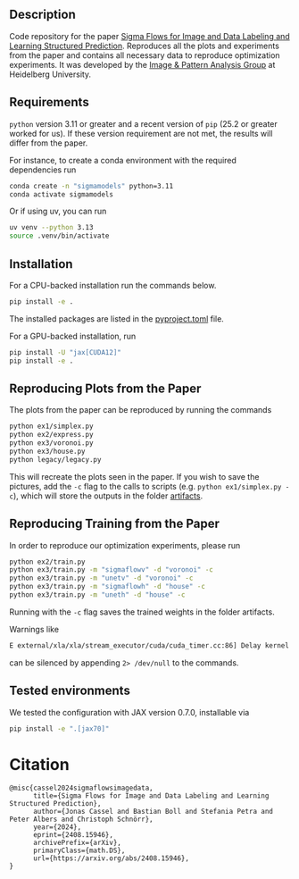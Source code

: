 ## Description
Code repository for the paper [Sigma Flows for Image and Data Labeling and Learning Structured Prediction](https://arxiv.org/abs/2408.15946).
Reproduces all the plots and experiments from the paper and contains all necessary data to reproduce optimization experiments.
It was developed by the [Image \& Pattern Analysis Group](https://ipa.math.uni-heidelberg.de) at Heidelberg University.

## Requirements
`python` version 3.11 or greater and a recent version of `pip` (25.2 or greater worked for us).
If these version requirement are not met, the results will differ from the paper.

For instance, to create a conda environment with the required dependencies run
```bash
conda create -n "sigmamodels" python=3.11
conda activate sigmamodels
```
Or if using uv, you can run
```bash
uv venv --python 3.13
source .venv/bin/activate   
```

## Installation
For a CPU-backed installation run the commands below.
```bash
pip install -e .
```
The installed packages are listed in the [pyproject.toml](./pyproject.toml) file.

For a GPU-backed installation, run
```bash
pip install -U "jax[CUDA12]"
pip install -e .
```

## Reproducing Plots from the Paper
The plots from the paper can be reproduced by running the commands
```bash
python ex1/simplex.py
python ex2/express.py
python ex3/voronoi.py
python ex3/house.py
python legacy/legacy.py
```
This will recreate the plots seen in the paper.
If you wish to save the pictures, add the `-c` flag to the calls to scripts (e.g. `python ex1/simplex.py -c`), which will store the outputs in the folder [artifacts](./artifacts).

## Reproducing Training from the Paper
In order to reproduce our optimization experiments, please run
```bash
python ex2/train.py
python ex3/train.py -m "sigmaflowv" -d "voronoi" -c
python ex3/train.py -m "unetv" -d "voronoi" -c
python ex3/train.py -m "sigmaflowh" -d "house" -c
python ex3/train.py -m "uneth" -d "house" -c
```
Running with the `-c` flag saves the trained weights in the folder artifacts.

Warnings like
```bash
E external/xla/xla/stream_executor/cuda/cuda_timer.cc:86] Delay kernel timed out: measured time has sub-optimal accuracy. There may be a missing warmup execution, please investigate in Nsight Systems. 
```
can be silenced by appending `2> /dev/null` to the commands.

## Tested environments
We tested the configuration with JAX version 0.7.0, installable via 
```bash
pip install -e ".[jax70]"
```

# Citation
```
@misc{cassel2024sigmaflowsimagedata,
      title={Sigma Flows for Image and Data Labeling and Learning Structured Prediction}, 
      author={Jonas Cassel and Bastian Boll and Stefania Petra and Peter Albers and Christoph Schnörr},
      year={2024},
      eprint={2408.15946},
      archivePrefix={arXiv},
      primaryClass={math.DS},
      url={https://arxiv.org/abs/2408.15946}, 
}
```
